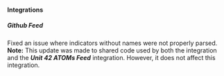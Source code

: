 
#### Integrations

##### Github Feed

Fixed an issue where indicators without names were not properly parsed.
**Note:** This update was made to shared code used by both the integration and the ***Unit 42 ATOMs Feed*** integration. However, it does not affect this integration.
